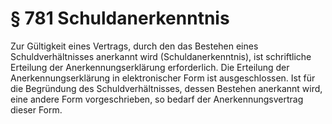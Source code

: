 # § 781 Schuldanerkenntnis
Zur Gültigkeit eines Vertrags, durch den das Bestehen eines Schuldverhältnisses anerkannt wird (Schuldanerkenntnis), ist schriftliche Erteilung der Anerkennungserklärung erforderlich. Die Erteilung der Anerkennungserklärung in elektronischer Form ist ausgeschlossen. Ist für die Begründung des Schuldverhältnisses, dessen Bestehen anerkannt wird, eine andere Form vorgeschrieben, so bedarf der Anerkennungsvertrag dieser Form.